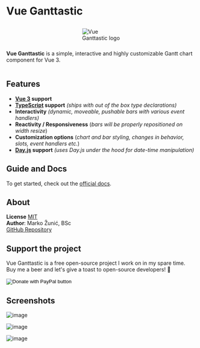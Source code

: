 # Vue Ganttastic
<div style="display: flex; flex-direction: column; align-items:center;">
<img
    src="https://user-images.githubusercontent.com/28678851/148047714-301f07df-4101-48b8-9e47-1f272b290e80.png" 
    style="max-width: 20%; margin: 10px;"
    alt="Vue Ganttastic logo"
/>  

<b>Vue Ganttastic</b> is a simple, interactive and highly customizable Gantt chart component for Vue 3.   
</div>

  
## Features
- **[Vue 3](https://v3.vuejs.org/) support**
- **[TypeScript](https://www.typescriptlang.org/) support** *(ships with out of the box type declarations)*
- **Interactivity** *(dynamic, moveable, pushable bars with various event handlers)*
-  **Reactivity / Responsiveness** (*bars will be properly repositioned on width resize*)
- **Customization options** (*chart and bar styling, changes in behavior, slots, event handlers etc.*)
- **[Day.js](https://day.js.org/en/) support**  *(uses Day.js under the hood for date-time manipulation)*

## Guide and Docs
To get started, check out the [official docs](https://infectoone.github.io/vue-ganttastic/getting-started.html).

## About
**License** [MIT](https://choosealicense.com/licenses/mit/)  
**Author**: Marko Žunić, BSc  
[GitHub Repository](https://github.com/InfectoOne/vue-ganttastic)  
## Support the project
Vue Ganttastic is a free open-source project I work on in my spare time. Buy me a beer and let's give a toast to open-source developers! :beers:

<form action="https://www.paypal.com/donate" method="post" target="_top">
<input type="hidden" name="hosted_button_id" value="M63C8DAMV5YDJ" />
<input type="image" src="https://pics.paypal.com/00/s/MTdhMWZmNTUtOWQ1Yi00YmRjLWJjMjgtY2Y0NTNhODM0OTJl/file.PNG" border="0" name="submit" title="PayPal - The safer, easier way to pay online!" alt="Donate with PayPal button" style="max-width:200px"/>
<img alt="" border="0" src="https://www.paypal.com/en_AT/i/scr/pixel.gif" width="1" height="1" />
</form>

## Screenshots
![image](https://user-images.githubusercontent.com/28678851/148191571-76bd8d61-4583-4538-8c59-cc2915494890.png)

![image](https://user-images.githubusercontent.com/28678851/148191529-b50c0d17-bcc1-4a78-9d2c-ff2a36b03f52.png)  

![image](https://user-images.githubusercontent.com/28678851/148191757-a2520dce-aeed-43df-87b2-3a64e225f9e7.png)